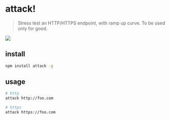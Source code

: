 # attack!

> Stress test an HTTP/HTTPS endpoint, with ramp up curve. To be used only for good.

![](http://i.imgur.com/Nphdwnm.png)

## install

```sh
npm install attack -g
```

## usage

```sh
# http
attack http://foo.com

# https
attack https://foo.com
```